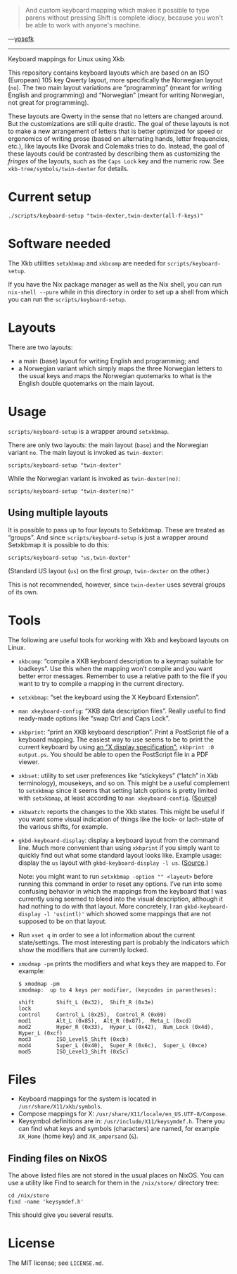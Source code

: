 > And custom keyboard mapping which makes it possible to type parens
> without pressing Shift is complete idiocy, because you won't be able
> to work with anyone's machine.

—[yosefk](http://yosefk.com/blog/i-cant-believe-im-praising-tcl.html)

------------------------------------------------------------------------

Keyboard mappings for Linux using Xkb.

This repository contains keyboard layouts which are based on an ISO
(European) 105 key Qwerty layout, more specifically the Norwegian layout
(`no`). The two main layout variations are “programming” (meant for
writing English and programming) and “Norwegian” (meant for writing
Norwegian, not great for programming).

These layouts are Qwerty in the sense that no letters are changed
around. But the customizations are still quite drastic. The goal of
these layouts is not to make a new arrangement of letters that is better
optimized for speed or ergonomics of writing prose (based on alternating
hands, letter frequencies, etc.), like layouts like Dvorak and Colemaks
tries to do. Instead, the goal of these layouts could be contrasted by
describing them as customizing the *fringes* of the layouts, such as the
`Caps Lock` key and the numeric row. See `xkb-tree/symbols/twin-dexter`
for details.

# Current setup

``` {.shell}
./scripts/keyboard-setup "twin-dexter,twin-dexter(all-f-keys)"
```

# Software needed

The Xkb utilities `setxkbmap` and `xkbcomp` are needed for
`scripts/keyboard-setup`.

If you have the Nix package manager as well as the Nix shell, you can
run `nix-shell --pure` while in this directory in order to set up a
shell from which you can run the `scripts/keyboard-setup`.

# Layouts

There are two layouts:

- a main (base) layout for writing English and programming; and
- a Norwegian variant which simply maps the three Norwegian letters to
  the usual keys and maps the Norwegian quotemarks to what is the
  English double quotemarks on the main layout.

# Usage

`scripts/keyboard-setup` is a wrapper around `setxkbmap`.

There are only two layouts: the main layout (`base`) and the Norwegian
variant `no`. The main layout is invoked as `twin-dexter`:

``` {.shell}
scripts/keyboard-setup "twin-dexter"
```

While the Norwegian variant is invoked as `twin-dexter(no)`:

``` {.shell}
scripts/keyboard-setup "twin-dexter(no)"
```

## Using multiple layouts

It is possible to pass up to four layouts to Setxkbmap. These are
treated as “groups”. And since `scripts/keyboard-setup` is just a
wrapper around Setxkbmap it is possible to do this:

``` {.shell}
scripts/keyboard-setup "us,twin-dexter"
```

(Standard US layout (`us`) on the first *group*, `twin-dexter` on the
other.)

This is not recommended, however, since `twin-dexter` uses several
groups of its own.

# Tools

The following are useful tools for working with Xkb and keyboard layouts
on Linux.

- `xkbcomp`: “compile a XKB keyboard description to a keymap suitable
  for loadkeys”. Use this when the mapping won’t compile and you want
  better error messages. Remember to use a relative path to the file if
  you want to try to compile a mapping in the current directory.
- `setxkbmap`: “set the keyboard using the X Keyboard Extension”.
- `man xkeyboard-config`: “XKB data description files”. Really useful to
  find ready-made options like “swap Ctrl and Caps Lock”.
- `xkbprint`: “print an XKB keyboard description”. Print a PostScript
  file of a keyboard mapping. The easiest way to use seems to be to
  print the current keyboard by using [an “X display
  specification”:](https://askubuntu.com/a/381393/136104) `xkbprint :0
  output.ps`. You should be able to open the PostScript file in a PDF
  viewer.
- `xkbset`: utility to set user preferences like “stickykeys” (“latch”
  in Xkb terminology), mousekeys, and so on. This might be a useful
  complement to `setxkbmap` since it seems that setting latch options
  is pretty limited with `setxkbmap`, at least according to `man
   xkeyboard-config`. ([Source](https://superuser.com/a/414535))
- `xkbwatch`: reports the changes to the Xkb states. This might be
  useful if you want some visual indication of things like the lock- or
  lach-state of the various shifts, for example.
- `gkbd-keyboard-display`: display a keyboard layout from the command
  line. Much more convenient than using `xkbprint` if you simply want to
  quickly find out what some standard layout looks like. Example usage:
  display the `us` layout with `gkbd-keyboard-display -l us`.
  ([Source](https://askubuntu.com/a/459997/136104).)

  Note: you might want to run `setxkbmap -option "" <layout>` before
  running this command in order to reset any options. I’ve run into some
  confusing behavior in which the mappings from the keyboard that I was
  currently using seemed to bleed into the visual description, although
  it had nothing to do with that layout. More concretely, I ran
  `gkbd-keyboard-display -l 'us(intl)'` which showed some mappings
  that are not supposed to be on that layout.
- Run `xset q` in order to see a lot information about the current
  state/settings. The most interesting part is probably the indicators
  which show the modifiers that are currently locked.
- `xmodmap -pm` prints the modifiers and what keys they are mapped to.
  For example:

  ``` {.shell}
  $ xmodmap -pm
  xmodmap:  up to 4 keys per modifier, (keycodes in parentheses):

  shift       Shift_L (0x32),  Shift_R (0x3e)
  lock
  control     Control_L (0x25),  Control_R (0x69)
  mod1        Alt_L (0x85),  Alt_R (0x87),  Meta_L (0xcd)
  mod2        Hyper_R (0x33),  Hyper_L (0x42),  Num_Lock (0x4d),  Hyper_L (0xcf)
  mod3        ISO_Level5_Shift (0xcb)
  mod4        Super_L (0x40),  Super_R (0x6c),  Super_L (0xce)
  mod5        ISO_Level3_Shift (0x5c)
  ```

# Files

- Keyboard mappings for the system is located in
  `/usr/share/X11/xkb/symbols`.
- Compose mappings for X: `/usr/share/X11/locale/en_US.UTF-8/Compose`.
- Keysymbol definitions are in: `/usr/include/X11/keysymdef.h`. There
  you can find what keys and symbols (characters) are named, for example
  `XK_Home` (home key) and `XK_ampersand` (`&`).

## Finding files on NixOS

The above listed files are not stored in the usual places on NixOS. You
can use a utility like Find to search for them in the `/nix/store/`
directory tree:

``` {.shell}
cd /nix/store
find -name 'keysymdef.h'
```

This should give you several results.

# License

The MIT license; see `LICENSE.md`.
